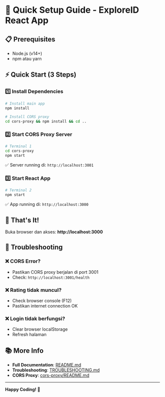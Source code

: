 # 🚀 Quick Setup Guide - ExploreID React App

## 📋 Prerequisites
- Node.js (v14+)
- npm atau yarn

## ⚡ Quick Start (3 Steps)

### 1️⃣ Install Dependencies
```bash
# Install main app
npm install

# Install CORS proxy
cd cors-proxy && npm install && cd ..
```

### 2️⃣ Start CORS Proxy Server
```bash
# Terminal 1
cd cors-proxy
npm start
```
✅ Server running di: `http://localhost:3001`

### 3️⃣ Start React App
```bash
# Terminal 2
npm start
```
✅ App running di: `http://localhost:3000`

## 🎯 That's It!

Buka browser dan akses: **http://localhost:3000**

## 🔧 Troubleshooting

### ❌ CORS Error?
- Pastikan CORS proxy berjalan di port 3001
- Check: `http://localhost:3001/health`

### ❌ Rating tidak muncul?
- Check browser console (F12)
- Pastikan internet connection OK

### ❌ Login tidak berfungsi?
- Clear browser localStorage
- Refresh halaman

## 📚 More Info

- **Full Documentation**: [README.md](./README.md)
- **Troubleshooting**: [TROUBLESHOOTING.md](./TROUBLESHOOTING.md)
- **CORS Proxy**: [cors-proxy/README.md](./cors-proxy/README.md)

---

**Happy Coding! 🎉**